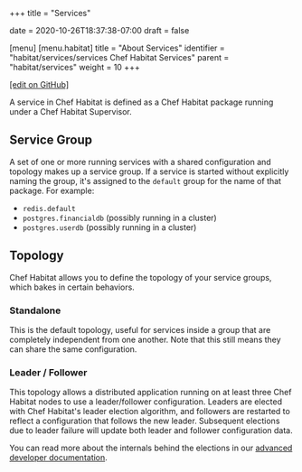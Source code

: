 +++
title = "Services"

date = 2020-10-26T18:37:38-07:00
draft = false

[menu]
  [menu.habitat]
    title = "About Services"
    identifier = "habitat/services/services Chef Habitat Services"
    parent = "habitat/services"
    weight = 10
+++

[\[edit on GitHub\]](https://github.com/habitat-sh/habitat/blob/master/components/docs-chef-io/content/habitat/services.md)

A service in Chef Habitat is defined as a Chef Habitat package running under a Chef Habitat Supervisor.

## Service Group

A set of one or more running services with a shared configuration and topology makes up a service group. If a service is started without explicitly naming the group, it's assigned to the `default` group for the name of that package. For example:

- `redis.default`
- `postgres.financialdb` (possibly running in a cluster)
- `postgres.userdb` (possibly running in a cluster)

## Topology

Chef Habitat allows you to define the topology of your service groups, which bakes in certain behaviors.

### Standalone

This is the default topology, useful for services inside a group that are completely independent from one another. Note that this still means they can share the same configuration.

### Leader / Follower

This topology allows a distributed application running on at least three Chef Habitat nodes to use a leader/follower configuration. Leaders are elected with Chef Habitat's leader election algorithm, and followers are restarted to reflect a configuration that follows the new leader. Subsequent elections due to leader failure will update both leader and follower configuration data.

You can read more about the internals behind the elections in our [advanced developer documentation](/docs/internals/#election-internals).
